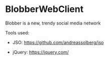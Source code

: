 # BlobberWebClient
Blobber is a new, trendy social media network

Tools used:

- JSO: https://github.com/andreassolberg/jso

- jQuery: https://jquery.com/
